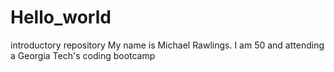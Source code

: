 # Hello_world
introductory repository
My name is Michael Rawlings.  I am 50 and attending a Georgia Tech's coding bootcamp
